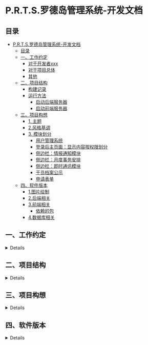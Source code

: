 # P.R.T.S.罗德岛管理系统-开发文档

## 目录

- [P.R.T.S.罗德岛管理系统-开发文档](#prts罗德岛管理系统-开发文档)
  - [目录](#目录)
  - [一、工作约定](#一工作约定)
    - [对于开发者xxx](#对于开发者xxx)
    - [对于项目总体](#对于项目总体)
    - [其他](#其他)
  - [二、项目结构](#二项目结构)
    - [构建记录](#构建记录)
    - [运行方法](#运行方法)
      - [启动后端服务器](#启动后端服务器)
      - [启动前端服务器](#启动前端服务器)
  - [三、项目构想](#三项目构想)
    - [1. 主题](#1-主题)
    - [2.风格基调](#2风格基调)
    - [3. 模块划分](#3-模块划分)
      - [用户管理系统](#用户管理系统)
      - [登录后主页面：显示内容按权限划分](#登录后主页面显示内容按权限划分)
      - [侧边栏：情报通知模块](#侧边栏情报通知模块)
      - [侧边栏：月度事务安排](#侧边栏月度事务安排)
      - [侧边栏：即时通讯模块](#侧边栏即时通讯模块)
      - [干员档案公示](#干员档案公示)
      - [申请表单](#申请表单)
  - [四、软件版本](#四软件版本)
    - [1.图片绘制](#1图片绘制)
    - [2.后端相关](#2后端相关)
    - [3.前端相关](#3前端相关)
      - [依赖的包](#依赖的包)
    - [4.数据库相关](#4数据库相关)

## 一、工作约定

<details>

### 对于开发者xxx

- 从dev分支创建自己的分支dev-xxx (`git checkout -b dev-xxx`)
- 在自己的分支dev-xxx上进行开发任务
- 任务到一定阶段，可稳定运行时，同步到dev分支
    - 切换到dev分支，进行pull，同步可能存在的dev更新 (`git checkout dev` + `git pull`)
    - 切换到dev-xxx分支，进行merge操作，将dev分支内容同步到dev-xxx分支 (`git checkout dev-xxx` + `git merge dev`)
    - 切换到dev分支，进行merge操作，将当下的dev-xxx内容同步到dev分支 (`git checkout dev` + `git merge dev-xxx`)
    - 途中可能产生冲突，进行相应处理，遇到可怕问题直接根据提示abort掉该次merge

> 关于为何不直接将dev-xxx合并到dev：算是一层保险吧，虽然其实有合并abort的功能这样稍显多此一举

### 对于项目总体
- master：release版本（或许之后改成stable-date形式，对不同版本进行保存）
- dev：总开发分支，保证其上代码可运行
- dev-xxx：开发人员各自的分支

### 其他
- 由于`/frontend`中`package-lock.json`和`package.json`是中途从库中删除的，所以留下了相应删除的commit记录；为以防合并误删本地内容，事先留备份为好
- commit信息无要求，写清楚可溯源即可
- 代码希望还是能写点注释咩，方便观摩doge

</details>

## 二、项目结构

<details>

### 构建记录

`/`：根目录；运行`django-admin startproject db-project`得来

`/backend`：后端目录，为django的app；根目录运行`django-admin startapp backend`得来

`/frontend`：前端目录，为vue3项目；根目录运行`npm init vite@latest frontend -- --template vue`得来（具体见“软件本本-后端”部分）

### 运行方法

#### 启动后端服务器
根目录运行`python manage.py runserver`
（若Pycharm有配置，也可直接点击run运行）

#### 启动前端服务器
进入`/frontend`目录运行`npm run dev`

</details>

## 三、项目构想
<details>

### 1. 主题

明日方舟——罗德岛管理系统。模拟泰拉大陆上一家医药公司（罗德岛）的日常经营模式

### 2.风格基调

扁平化UI，动画以浮动为主，黑白色调为主辅助亮色点缀

### 3. 模块划分

#### 用户管理系统

系统登录页面、注册跳转页面

**登录**：CodeName、PassWord 输入与核对，然后根据权限跳转到各自主页面

用户信息表（user_account）
| 数据项名字 | 数据类型 | 约束               | 备注                      |
| ---------- | -------- | ------------------ | ------------------------- |
| CodeName   | char(30) | primary key        | 代号；相当于用户名        |
| PassWord   | char(20) | not null           |                           |
| Permission | tinyint  | not null, unsigned | 值越小，权限越高；最小为0 |
| Class      | char(20) |                    | 职业分类                  |
| Region     | char(30) |                    | 地区                      |
| Race       | char(20) |                    | 种族                      |
| Avatar     | blob     |                    | 头像                      |
| Mail       | char(20) |                    | 邮件地址                  |

> 关于User信息和Profile是否分两张表，容我再考虑考虑，第一次作业就这样了；之后Profile应该还会有好些项

**注册**：点击"注册"按钮后，跳转至注册页面。填写注册信息（CodeName、PassWord等），然后信息会被接受并填入另一张名为“待审批用户表”，经过管理员审批后会加入“用户信息表”

待审批用户表（account_approve_queue）
| 数据项名字  | 数据类型 | 约束        | 备注               |
| ----------- | -------- | ----------- | ------------------ |
| CodeName    | char(30) | primary key | 代号；相当于用户名 |
| PassWord    | char(20) | not null    |                    |
| Class       | char(20) |             | 职业分类           |
| Region      | char(30) |             | 地区               |
| Race        | char(20) |             | 种族               |
| Description | text     |             | 备注               |

> 关于Description：我的想法是，对于某种表的呈现样式，点击“修改按钮”，会弹出一个修改小窗口，其上显示所有项包括Description。不过这样就和下表所画设计有所不同，具体看前端怎么呈现方便怎么来，先扔了这一项也行

**审批**： 审批通过，则将相应信息从“待审批用户表”中删除，转填入“用户信息表”中（对应项，缺少的就为空）；若审批不通过，则直接将相应信息从“待审批用户表”中删去

![视图：用户注册审批队列.png](document/images/视图：用户注册审批队列.png)

可能得找找相关的模板代码

> 我这样设想：这张表接受注册界面要求填写的所有内容（**完成增操作**），然后根据这张表的信息在管理员主页上显示“待审批用户列表”。对于每一条申请记录（关系元组），管理员做出审批操作后便从该表中删除（**完成删操作**），同意注册则将相关信息转加入到“用户信息表”中；管理员可通过查找来显示特定CodeName的申请信息(**完成查操作**， 其实登录验证本身就是查操作，倒是无所谓了)

> 关于**改操作**，要不就审批时，每次填写、修改信息就对待“审批用户表”做一次修改好了

拓展：
- 验证码
- （如果有空的话）希望刚进页面时有一个动画，登录连接成功后有一个动画（类似[明日方舟官网](https://ak.hypergryph.com/)的效果）
- 邮箱，邮箱的激活认证，审批通过/不通过进行邮箱通知

#### 登录后主页面：显示内容按权限划分

基本信息呈现。

----
**目前的TODO**：
管理员视图下的①和②（可以加一个②，只呈现“用户信息表”的内容做一个动态的参照）

![TODO-主页面：管理员](document/images/TODO-主页面：管理员.png)

----

管理员(`Permission == 0 || Permission == 1`)

![主页面：管理员](document/images/主页面：管理员.png)


普通干员

![主页面：一般干员](document/images/主页面：一般干员.png)



#### 侧边栏：情报通知模块

呈现通知、公告、表彰等一些列舰船内公关内容

管理员、授权用户组（比如凯太后）可编辑内容，类似于博客文章系统，提供支持markdown的编辑器；普通用户（一般干员）可留言评论

舰船航行位置（地图上标示）

各地办事处联络情报：卡西米尔、哥伦比亚、莱塔尼亚、龙门、尚蜀、伊比利亚、叙拉古...

干员借调公示：黑钢、莱茵生命

活动安排：日落即逝驻场演出、迎新会

#### 侧边栏：月度事务安排

基础事务 + 委托事务

做一个月度日历，其上标示各种事项

资源采购

源石抑制剂、药物出口安排

手术排班（针对医疗干员们）

博士助理安排

基建管理：副手、制造站、贸易站、发电站、训练室

宿舍管理

食堂菜品公式（提供留言区）

#### 侧边栏：即时通讯模块

可选择单独干员、干员组进行联络，简易版微信功能

#### 干员档案公示

（解释：干员之间互相了解最直接的方式）

根据不同权限，显示不同详细程度的内容；各管理员可对内容进行些许评论

#### 申请表单

申请研究经费，外勤、假期之类的

采购中心


</details>

## 四、软件版本

<details>

### 1.图片绘制
通过[网页drawio编辑器](https://app.diagrams.net/)画出，在`document/`中有源文件可修改，生成的图（或者截图）放在`document/images/`中

### 2.后端相关
> 包都是pip安装，`pip list`即可查看所有版本情况

- python 3.10.6
- pip 22.2.1
- django 4.1.1 （根据官网提示下载的，`pip install Django==4.1.1`；`python -m django --version`查看）
- djangorestframework 3.14.0
- markdown  3.4.1
- django-filter 22.1
- djangorestframework-jwt 1.11.0 （rest_framework_jwt模块，`pip install djangorestframework-jwt`）
- django-cors-headers 3.13.0 （后端用于解决跨域问题，不过应该没用上）

### 3.前端相关
- node.js v16.17.0 （官网下载的包再添加环境变量；`node -v`查看）
- npm 8.15.0 （node.js的包管理软件，应该自带；`npm -v`查看）
- cnpm （按菜鸟教程所说使用cnpm，[使用淘宝 NPM 镜像](https://www.runoob.com/nodejs/nodejs-npm.html#taobaonpm)）
- vue 3.2.39 （应该是使用`cnpm install vue@next`装的vue3；`npm list vue`查看）
- vite 3.1.3（新型前端构建工具，pycharm终端输入`npm init vite@latest frontend -- --template vue`，按提示安装`create-vite@latest`，再按提示完成`cd frontend`、`npm install`即安装完毕，`vite -v`查看）

#### 依赖的包
- element-plus(`npm install element-plus --save`)
- icon(`npm install @element-plus/icons-vue`)
- router(`npm install vue-router@4`)
- VueUse(`npm i @vueuse/core @vueuse/components`)
- axios(`npm install axios@0.26.1`)
- universal-cookie(`npm i universal-cookie`)
- integrations(`npm i @vueuse/integrations`)
- vuex(`npm install vuex@next --save`)
- windicss(`npm i -D vite-plugin-windicss windicss`)
- qs(`npm install qs`)
- reactivity(`npm install @vue/reactivity`)

### 4.数据库相关
- MySQL: 装了一堆，主要的都是8.0 

</details>

